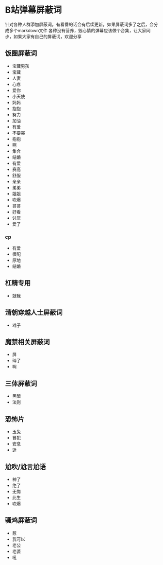 # B站弹幕屏蔽词
针对各种人群添加屏蔽词，有看番的话会有后续更新，如果屏蔽词多了之后，会分成多个markdown文件
各种没有营养，毁心情的弹幕应该做个合集，让大家同步，如果大家有自己的屏蔽词，欢迎分享

## 饭圈屏蔽词
* 宝藏男孩
* 宝藏
* 人妻
* 心疼
* 爱你
* 小天使
* 妈妈
* 抱抱
* 努力
* 加油
* 有爱
* 不要哭
* 抱抱
* 啊
* 集合
* 结婚
* 有爱
* 赛高
* 舒服
* 亲亲
* 弟弟
* 姐姐
* 吹爆
* 哥哥
* 好看
* 讨厌
* 爱了

### cp
* 有爱
* 很配
* 原地
* 结婚


## 杠精专用
* 就我

## 清朝穿越人士屏蔽词
* 戏子

## 魔禁相关屏蔽词
* 屏
* 碎了
* 啊
## 三体屏蔽词
* 黑暗
* 法则

## 恐怖片
* 玉兔
* 冒犯
* 安息
* 逝

## 尬吹/尬言尬语
* 神了
* 绝了
* 无悔
* 此生
* 吹爆


## 骚鸡屏蔽词
* 惹
* 我可以
* 老公
* 老婆
* 吼

